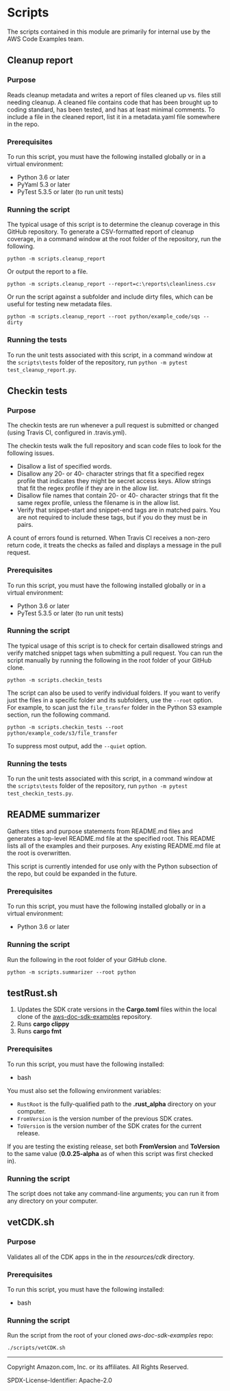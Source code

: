 # Scripts

The scripts contained in this module are primarily for internal use by the AWS
Code Examples team.

## Cleanup report

### Purpose

Reads cleanup metadata and writes a report of files cleaned up vs. files still
needing cleanup. A cleaned file contains code that has been brought up to coding
standard, has been tested, and has at least minimal comments. To include a file
in the cleaned report, list it in a metadata.yaml file somewhere in the repo.

### Prerequisites

To run this script, you must have the following installed globally or in a virtual
environment:
 
* Python 3.6 or later
* PyYaml 5.3 or later
* PyTest 5.3.5 or later (to run unit tests)

### Running the script

The typical usage of this script is to determine the cleanup coverage in this
GitHub repository. To generate a CSV-formatted report of cleanup coverage, in a command
window at the root folder of the repository, run the following.

```
python -m scripts.cleanup_report
``` 

Or output the report to a file.

```
python -m scripts.cleanup_report --report=c:\reports\cleanliness.csv
```

Or run the script against a subfolder and include dirty files, which can be useful 
for testing new metadata files.

```
python -m scripts.cleanup_report --root python/example_code/sqs --dirty
```

### Running the tests

To run the unit tests associated with this script, in a command window at the 
`scripts\tests` folder of the repository, run `python -m pytest test_cleanup_report.py`.


## Checkin tests

### Purpose

The checkin tests are run whenever a pull request is submitted or changed 
(using Travis CI, configured in .travis.yml).

The checkin tests walk the full repository and scan code files to look for 
the following issues.

* Disallow a list of specified words.
* Disallow any 20- or 40- character strings that fit a specified regex profile
  that indicates they might be secret access keys. Allow strings that fit the
  regex profile if they are in the allow list.
* Disallow file names that contain 20- or 40- character strings that fit the same
  regex profile, unless the filename is in the allow list.
* Verify that snippet-start and snippet-end tags are in matched pairs. You are
  not required to include these tags, but if you do they must be in pairs.
  
A count of errors found is returned. When Travis CI receives a non-zero return code,
it treats the checks as failed and displays a message in the pull request.

### Prerequisites

To run this script, you must have the following installed globally or in a virtual
environment:
 
* Python 3.6 or later
* PyTest 5.3.5 or later (to run unit tests)

### Running the script

The typical usage of this script is to check for certain disallowed strings and
verify matched snippet tags when submitting a pull request. You can run the script
manually by running the following in the root folder of your GitHub clone. 

```
python -m scripts.checkin_tests
``` 

The script can also be used to verify individual folders. If you want to verify
just the files in a specific folder and its subfolders, use the `--root` option.
For example, to scan just the `file_transfer` folder in the Python S3 example section,
run the following command. 

```
python -m scripts.checkin_tests --root python/example_code/s3/file_transfer 
``` 

To suppress most output, add the `--quiet` option.

### Running the tests

To run the unit tests associated with this script, in a command window at the 
`scripts\tests` folder of the repository, run `python -m pytest test_checkin_tests.py`.

## README summarizer

Gathers titles and purpose statements from README.md files and generates a top-level
README.md file at the specified root. This README lists all of the examples and 
their purposes. Any existing README.md file at the root is overwritten.

This script is currently intended for use only with the Python subsection of the
repo, but could be expanded in the future.

### Prerequisites

To run this script, you must have the following installed globally or in a virtual
environment:
 
* Python 3.6 or later

### Running the script

Run the following in the root folder of your GitHub clone. 

```
python -m scripts.summarizer --root python
``` 

## testRust.sh

1. Updates the SDK crate versions in the **Cargo.toml** files within the local clone of the [aws-doc-sdk-examples](https://github.com/awsdocs/aws-doc-sdk-examples) repository.
1. Runs **cargo clippy**
1. Runs **cargo fmt**

### Prerequisites

To run this script, you must have the following installed:

* bash

You must also set the following environment variables:

- ``RustRoot`` is the fully-qualified path to the **.rust_alpha** directory on your computer.
- ``FromVersion`` is the version number of the previous SDK crates.
- ``ToVersion`` is the version number of the SDK crates for the current release.

If you are testing the existing release, set both **FromVersion** and **ToVersion** to the same value
(**0.0.25-alpha** as of when this script was first checked in).

### Running the script

The script does not take any command-line arguments; 
you can run it from any directory on your computer.

## vetCDK.sh

### Purpose

Validates all of the CDK apps in the in the 
*resources/cdk* directory.

### Prerequisites

To run this script, you must have the following installed:

* bash

### Running the script

Run the script from the root of your cloned
*aws-doc-sdk-examples* repo:

```
./scripts/vetCDK.sh
```

---
Copyright Amazon.com, Inc. or its affiliates. All Rights Reserved.

SPDX-License-Identifier: Apache-2.0
